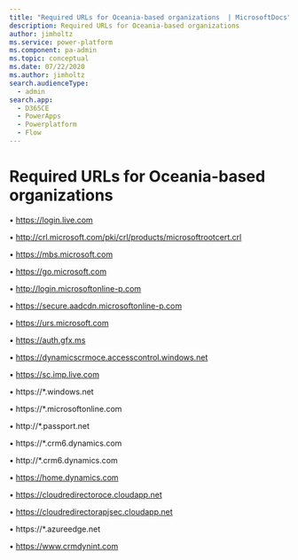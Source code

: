 ```yaml
---
title: "Required URLs for Oceania-based organizations  | MicrosoftDocs"
description: Required URLs for Oceania-based organizations 
author: jimholtz
ms.service: power-platform
ms.component: pa-admin
ms.topic: conceptual
ms.date: 07/22/2020
ms.author: jimholtz
search.audienceType: 
  - admin
search.app:
  - D365CE
  - PowerApps
  - Powerplatform
  - Flow
---
```


# Required URLs for Oceania-based organizations 

• https://login.live.com

• http://crl.microsoft.com/pki/crl/products/microsoftrootcert.crl

• https://mbs.microsoft.com

• https://go.microsoft.com

• http://login.microsoftonline-p.com

• https://secure.aadcdn.microsoftonline-p.com

• https://urs.microsoft.com

• https://auth.gfx.ms

• https://dynamicscrmoce.accesscontrol.windows.net

• https://sc.imp.live.com

• https://*.windows.net

• https://*.microsoftonline.com

• http://*.passport.net

• https://*.crm6.dynamics.com

• http://*.crm6.dynamics.com

• https://home.dynamics.com

• https://cloudredirectoroce.cloudapp.net

• https://cloudredirectorapjsec.cloudapp.net

• https://*.azureedge.net

• https://www.crmdynint.com
